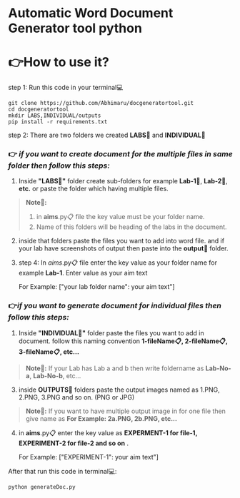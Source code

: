 # Automatic Word Document Generator tool python

# :point_right:How to use it?

step 1: Run this code in your terminal:computer:

    git clone https://github.com/Abhimaru/docgeneratortool.git
    cd docgeneratortool
    mkdir LABS,INDIVIDUAL/outputs
    pip install -r requirements.txt
    
step 2: There are two folders we created **LABS:open_file_folder:** and **INDIVIDUAL:open_file_folder:** 
### :point_right: _if you want to create document for the multiple files in same folder then follow this steps:_

1. Inside **"LABS:open_file_folder:"** folder create sub-folders  for example **Lab-1:open_file_folder:**, **Lab-2:open_file_folder:**, **etc.** or paste the folder which having multiple files.
> **Note:closed_book::**
> 1. in **aims**.py:clipboard: file the key value must be your folder name.
> 2. Name of this folders will be heading of the labs in the document.

2. inside that folders paste the files you want to add into word file. and if your lab have screenshots of output then paste into the **output:open_file_folder:** folder.

3. step 4: In *aims*.py:clipboard: file enter the key value as your folder name for example **Lab-1**. Enter value as your aim text

    For Example:
    ["your lab folder name": your aim text"]


### :point_right:_if you want to generate document for individual files then follow this steps:_
1. Inside **"INDIVIDUAL:open_file_folder:"** folder paste the files you want to add in document. follow this naming convention **1-fileName:clipboard:, 2-fileName:clipboard:, 3-fileName:clipboard:, etc...**
> **Note:closed_book::**
If your Lab has Lab a and b then write foldername as **Lab-No-a**, **Lab-No-b**, etc...

3. inside **OUTPUTS:open_file_folder:** folders paste the output images named as 1.PNG, 2.PNG, 3.PNG and so on. (PNG or JPG) 
> **Note:closed_book::**
If you want to have multiple output image in for one file then give name as **For Example: 2a.PNG, 2b.PNG, etc...**

4.  in **aims**.py:clipboard: enter the key value as **EXPERMENT-1 for file-1, EXPERIMENT-2 for file-2 and so on** .


    For Example:
    ["EXPERIMENT-1": your aim text"]

After that run this code in terminal:computer::

    python generateDoc.py
